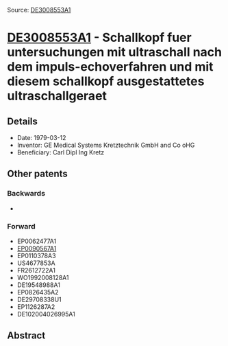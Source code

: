 Source: [DE3008553A1](https://patents.google.com/patent/DE3008553A1)

# [DE3008553A1](DE3008553A1.md) - Schallkopf fuer untersuchungen mit ultraschall nach dem impuls-echoverfahren und mit diesem schallkopf ausgestattetes ultraschallgeraet

## Details

* Date: 1979-03-12
* Inventor: GE Medical Systems Kretztechnik GmbH and Co oHG
* Beneficiary: Carl Dipl Ing Kretz

## Other patents

### Backwards
 * 
### Forward
 * EP0062477A1
 * [EP0090567A1](EP0090567A1.md)
 * EP0110378A3
 * US4677853A
 * FR2612722A1
 * WO1992008128A1
 * DE19548988A1
 * EP0826435A2
 * DE29708338U1
 * EP1126287A2
 * DE102004026995A1
## Abstract

